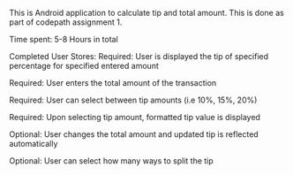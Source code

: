 This is Android application to calculate tip and total amount. This is done as part of codepath assignment 1. 

Time spent: 5-8 Hours in total

Completed User Stores:
Required: User is displayed the tip of specified percentage for specified entered amount

Required: User enters the total amount of the transaction

Required: User can select between tip amounts (i.e 10%, 15%, 20%)

Required: Upon selecting tip amount, formatted tip value is displayed

Optional: User changes the total amount and updated tip is reflected automatically

Optional: User can select how many ways to split the tip

